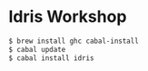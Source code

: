 # Idris Workshop

```bash
$ brew install ghc cabal-install
$ cabal update
$ cabal install idris
```
